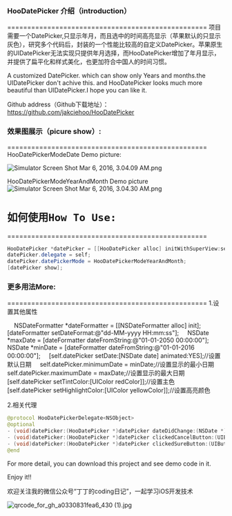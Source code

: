 
### HooDatePicker 介绍（introduction）
==================================================
项目需要一个DatePicker,只显示年月，而且选中的时间高亮显示（苹果默认的只显示灰色），研究多个代码后，封装的一个性能比较高的自定义DatePicker。苹果原生的UIDatePicker无法实现只提供年月选择，而HooDatePicker增加了年月显示，并提供了扁平化和样式美化，也更加符合中国人的时间习惯。

A customized DatePicker. which can show only Years and months.the UIDatePicker don't achive this. and HooDatePicker looks much more beautiful than UIDatePicker.I hope you can like it.

Github address（Github下载地址）：https://github.com/jakciehoo/HooDatePicker
### 效果图展示（picure show）:
==================================================
HooDatePickerModeDate Demo picture:


![Simulator Screen Shot Mar 6, 2016, 3.04.09 AM.png](http://upload-images.jianshu.io/upload_images/1112722-99526bace022799d.png?imageMogr2/auto-orient/strip%7CimageView2/2/w/1240)

HooDatePickerModeYearAndMonth Demo picture
![Simulator Screen Shot Mar 6, 2016, 3.04.30 AM.png](http://upload-images.jianshu.io/upload_images/1112722-134a88183835d837.png?imageMogr2/auto-orient/strip%7CimageView2/2/w/1240)


# `如何使用How To Use:`
==================================================
```java  
HooDatePicker *datePicker = [[HooDatePicker alloc] initWithSuperView:self.view];
datePicker.delegate = self;
datePicker.datePickerMode = HooDatePickerModeYearAndMonth;
[datePicker show];
```   
### 更多用法More:
==================================================
1.设置其他属性

    NSDateFormatter *dateFormatter = [[NSDateFormatter alloc] init];
    [dateFormatter setDateFormat:@"dd-MM-yyyy HH:mm:ss"];
    NSDate *maxDate = [dateFormatter dateFromString:@"01-01-2050 00:00:00"];
    NSDate *minDate = [dateFormatter dateFromString:@"01-01-2016 00:00:00"];
    [self.datePicker setDate:[NSDate date] animated:YES];//设置默认日期
    self.datePicker.minimumDate = minDate;//设置显示的最小日期
    self.datePicker.maximumDate = maxDate;//设置显示的最大日期
    [self.datePicker setTintColor:[UIColor redColor]];//设置主色
    [self.datePicker setHighlightColor:[UIColor yellowColor]];//设置高亮颜色

2.相关代理
```java  
@protocol HooDatePickerDelegate<NSObject>
@optional
- (void)datePicker:(HooDatePicker *)datePicker dateDidChange:(NSDate *)date;
- (void)datePicker:(HooDatePicker *)datePicker clickedCancelButton:(UIButton *)sender;
- (void)datePicker:(HooDatePicker *)datePicker clickedSureButton:(UIButton *)sender date:(NSDate*)date;
@end
```
For more detail, you can download this project and see demo code in it.

Enjoy it!!

欢迎关注我的微信公众号“丁丁的coding日记”，一起学习iOS开发技术

![qrcode_for_gh_a0330831fea6_430 (1).jpg](http://upload-images.jianshu.io/upload_images/1112722-cfce03ad624ff2c0.jpg?imageMogr2/auto-orient/strip%7CimageView2/2/w/1240)
